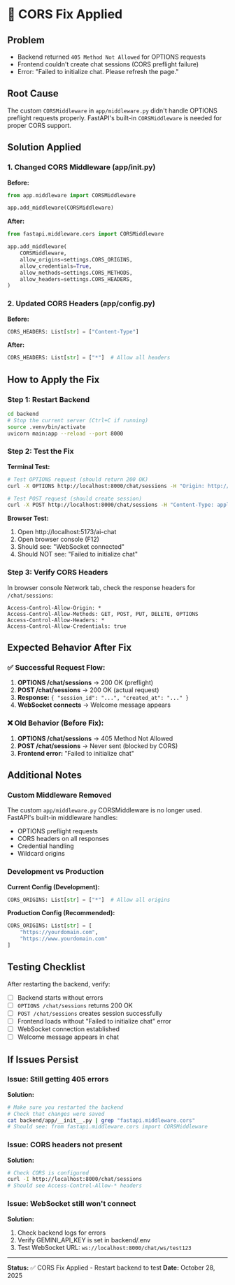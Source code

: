 # 🔧 CORS Fix Applied

## Problem

- Backend returned `405 Method Not Allowed` for OPTIONS requests
- Frontend couldn't create chat sessions (CORS preflight failure)
- Error: "Failed to initialize chat. Please refresh the page."

## Root Cause

The custom `CORSMiddleware` in `app/middleware.py` didn't handle OPTIONS preflight requests properly. FastAPI's built-in `CORSMiddleware` is needed for proper CORS support.

## Solution Applied

### 1. Changed CORS Middleware (app/**init**.py)

**Before:**

```python
from app.middleware import CORSMiddleware

app.add_middleware(CORSMiddleware)
```

**After:**

```python
from fastapi.middleware.cors import CORSMiddleware

app.add_middleware(
    CORSMiddleware,
    allow_origins=settings.CORS_ORIGINS,
    allow_credentials=True,
    allow_methods=settings.CORS_METHODS,
    allow_headers=settings.CORS_HEADERS,
)
```

### 2. Updated CORS Headers (app/config.py)

**Before:**

```python
CORS_HEADERS: List[str] = ["Content-Type"]
```

**After:**

```python
CORS_HEADERS: List[str] = ["*"]  # Allow all headers
```

## How to Apply the Fix

### Step 1: Restart Backend

```bash
cd backend
# Stop the current server (Ctrl+C if running)
source .venv/bin/activate
uvicorn main:app --reload --port 8000
```

### Step 2: Test the Fix

**Terminal Test:**

```bash
# Test OPTIONS request (should return 200 OK)
curl -X OPTIONS http://localhost:8000/chat/sessions -H "Origin: http://localhost:5173" -v

# Test POST request (should create session)
curl -X POST http://localhost:8000/chat/sessions -H "Content-Type: application/json" -v
```

**Browser Test:**

1. Open http://localhost:5173/ai-chat
2. Open browser console (F12)
3. Should see: "WebSocket connected"
4. Should NOT see: "Failed to initialize chat"

### Step 3: Verify CORS Headers

In browser console Network tab, check the response headers for `/chat/sessions`:

```
Access-Control-Allow-Origin: *
Access-Control-Allow-Methods: GET, POST, PUT, DELETE, OPTIONS
Access-Control-Allow-Headers: *
Access-Control-Allow-Credentials: true
```

## Expected Behavior After Fix

### ✅ Successful Request Flow:

1. **OPTIONS /chat/sessions** → 200 OK (preflight)
2. **POST /chat/sessions** → 200 OK (actual request)
3. **Response:** `{ "session_id": "...", "created_at": "..." }`
4. **WebSocket connects** → Welcome message appears

### ❌ Old Behavior (Before Fix):

1. **OPTIONS /chat/sessions** → 405 Method Not Allowed
2. **POST /chat/sessions** → Never sent (blocked by CORS)
3. **Frontend error:** "Failed to initialize chat"

## Additional Notes

### Custom Middleware Removed

The custom `app/middleware.py` CORSMiddleware is no longer used. FastAPI's built-in middleware handles:

- OPTIONS preflight requests
- CORS headers on all responses
- Credential handling
- Wildcard origins

### Development vs Production

**Current Config (Development):**

```python
CORS_ORIGINS: List[str] = ["*"]  # Allow all origins
```

**Production Config (Recommended):**

```python
CORS_ORIGINS: List[str] = [
    "https://yourdomain.com",
    "https://www.yourdomain.com"
]
```

## Testing Checklist

After restarting the backend, verify:

- [ ] Backend starts without errors
- [ ] `OPTIONS /chat/sessions` returns 200 OK
- [ ] `POST /chat/sessions` creates session successfully
- [ ] Frontend loads without "Failed to initialize chat" error
- [ ] WebSocket connection established
- [ ] Welcome message appears in chat

## If Issues Persist

### Issue: Still getting 405 errors

**Solution:**

```bash
# Make sure you restarted the backend
# Check that changes were saved
cat backend/app/__init__.py | grep "fastapi.middleware.cors"
# Should see: from fastapi.middleware.cors import CORSMiddleware
```

### Issue: CORS headers not present

**Solution:**

```bash
# Check CORS is configured
curl -I http://localhost:8000/chat/sessions
# Should see Access-Control-Allow-* headers
```

### Issue: WebSocket still won't connect

**Solution:**

1. Check backend logs for errors
2. Verify GEMINI_API_KEY is set in backend/.env
3. Test WebSocket URL: `ws://localhost:8000/chat/ws/test123`

---

**Status:** ✅ CORS Fix Applied - Restart backend to test
**Date:** October 28, 2025
